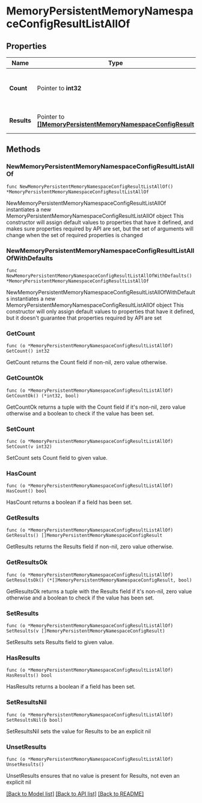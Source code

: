 # MemoryPersistentMemoryNamespaceConfigResultListAllOf

## Properties

Name | Type | Description | Notes
------------ | ------------- | ------------- | -------------
**Count** | Pointer to **int32** | The total number of &#39;memory.PersistentMemoryNamespaceConfigResult&#39; resources matching the request, accross all pages. The &#39;Count&#39; attribute is included when the HTTP GET request includes the &#39;$inlinecount&#39; parameter. | [optional] 
**Results** | Pointer to [**[]MemoryPersistentMemoryNamespaceConfigResult**](memory.PersistentMemoryNamespaceConfigResult.md) | The array of &#39;memory.PersistentMemoryNamespaceConfigResult&#39; resources matching the request. | [optional] 

## Methods

### NewMemoryPersistentMemoryNamespaceConfigResultListAllOf

`func NewMemoryPersistentMemoryNamespaceConfigResultListAllOf() *MemoryPersistentMemoryNamespaceConfigResultListAllOf`

NewMemoryPersistentMemoryNamespaceConfigResultListAllOf instantiates a new MemoryPersistentMemoryNamespaceConfigResultListAllOf object
This constructor will assign default values to properties that have it defined,
and makes sure properties required by API are set, but the set of arguments
will change when the set of required properties is changed

### NewMemoryPersistentMemoryNamespaceConfigResultListAllOfWithDefaults

`func NewMemoryPersistentMemoryNamespaceConfigResultListAllOfWithDefaults() *MemoryPersistentMemoryNamespaceConfigResultListAllOf`

NewMemoryPersistentMemoryNamespaceConfigResultListAllOfWithDefaults instantiates a new MemoryPersistentMemoryNamespaceConfigResultListAllOf object
This constructor will only assign default values to properties that have it defined,
but it doesn't guarantee that properties required by API are set

### GetCount

`func (o *MemoryPersistentMemoryNamespaceConfigResultListAllOf) GetCount() int32`

GetCount returns the Count field if non-nil, zero value otherwise.

### GetCountOk

`func (o *MemoryPersistentMemoryNamespaceConfigResultListAllOf) GetCountOk() (*int32, bool)`

GetCountOk returns a tuple with the Count field if it's non-nil, zero value otherwise
and a boolean to check if the value has been set.

### SetCount

`func (o *MemoryPersistentMemoryNamespaceConfigResultListAllOf) SetCount(v int32)`

SetCount sets Count field to given value.

### HasCount

`func (o *MemoryPersistentMemoryNamespaceConfigResultListAllOf) HasCount() bool`

HasCount returns a boolean if a field has been set.

### GetResults

`func (o *MemoryPersistentMemoryNamespaceConfigResultListAllOf) GetResults() []MemoryPersistentMemoryNamespaceConfigResult`

GetResults returns the Results field if non-nil, zero value otherwise.

### GetResultsOk

`func (o *MemoryPersistentMemoryNamespaceConfigResultListAllOf) GetResultsOk() (*[]MemoryPersistentMemoryNamespaceConfigResult, bool)`

GetResultsOk returns a tuple with the Results field if it's non-nil, zero value otherwise
and a boolean to check if the value has been set.

### SetResults

`func (o *MemoryPersistentMemoryNamespaceConfigResultListAllOf) SetResults(v []MemoryPersistentMemoryNamespaceConfigResult)`

SetResults sets Results field to given value.

### HasResults

`func (o *MemoryPersistentMemoryNamespaceConfigResultListAllOf) HasResults() bool`

HasResults returns a boolean if a field has been set.

### SetResultsNil

`func (o *MemoryPersistentMemoryNamespaceConfigResultListAllOf) SetResultsNil(b bool)`

 SetResultsNil sets the value for Results to be an explicit nil

### UnsetResults
`func (o *MemoryPersistentMemoryNamespaceConfigResultListAllOf) UnsetResults()`

UnsetResults ensures that no value is present for Results, not even an explicit nil

[[Back to Model list]](../README.md#documentation-for-models) [[Back to API list]](../README.md#documentation-for-api-endpoints) [[Back to README]](../README.md)


